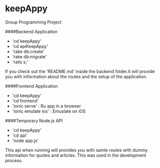 # keepAppy
Group Programming Project

####Backend Application
 * 'cd keepAppy'
 * 'cd apiKeepAppy'
 * 'rake db:create'
 * 'rake db:migrate'
 * 'rails s;'

If you check out the 'README.md' inside the backend folder.It will provide you with information about the routes and the setup of the application.


####Frontend Application
* 'cd keepAppy'
* 'cd frontend'
* 'ionic serve' : Ru app in a browser
* 'ionic emulate ios' : Emuslate on iOS

####Temporary Node.js API
* 'cd keepAppy'
* 'cd api'
* 'node app.js'

This api when running will provides you with samle routes with dummy information for quotes and articles.
This was used in the development process.